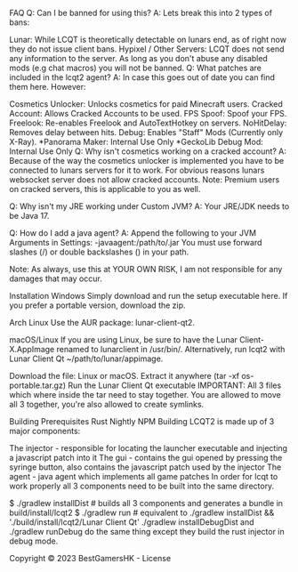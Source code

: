 FAQ
Q: Can I be banned for using this?
A: Lets break this into 2 types of bans:

Lunar: While LCQT is theoretically detectable on lunars end, as of right now they do not issue client bans.
Hypixel / Other Servers: LCQT does not send any information to the server. As long as you don't abuse any disabled mods (e.g chat macros) you will not be banned.
Q: What patches are included in the lcqt2 agent?
A: In case this goes out of date you can find them here.
However:

Cosmetics Unlocker: Unlocks cosmetics for paid Minecraft users.
Cracked Account: Allows Cracked Accounts to be used.
FPS Spoof: Spoof your FPS.
Freelook: Re-enables Freelook and AutoTextHotkey on servers.
NoHitDelay: Removes delay between hits.
Debug: Enables "Staff" Mods (Currently only X-Ray).
*Panorama Maker: Internal Use Only
*GeckoLib Debug Mod: Internal Use Only
Q: Why isn't cosmetics working on a cracked account?
A: Because of the way the cosmetics unlocker is implemented you have to be connected to lunars servers for it to work.
For obvious reasons lunars websocket server does not allow cracked accounts.
Note: Premium users on cracked servers, this is applicable to you as well.

Q: Why isn't my JRE working under Custom JVM?
A: Your JRE/JDK needs to be Java 17.

Q: How do I add a java agent?
A: Append the following to your JVM Arguments in Settings: -javaagent:/path/to/.jar
You must use forward slashes (/) or double backslashes (\) in your path.

Note: As always, use this at YOUR OWN RISK, I am not responsible for any damages that may occur.

Installation
Windows
Simply download and run the setup executable here.
If you prefer a portable version, download the zip.

Arch Linux
Use the AUR package: lunar-client-qt2.

macOS/Linux
If you are using Linux, be sure to have the Lunar Client-X.AppImage renamed to lunarclient in /usr/bin/. Alternatively, run lcqt2 with Lunar Client Qt ~/path/to/lunar/appimage.

Download the file: Linux or macOS.
Extract it anywhere (tar -xf os-portable.tar.gz)
Run the Lunar Client Qt executable
IMPORTANT: All 3 files which where inside the tar need to stay together.
You are allowed to move all 3 together, you're also allowed to create symlinks.

Building
Prerequisites
Rust Nightly
NPM
Building
LCQT2 is made up of 3 major components:

The injector - responsible for locating the launcher executable and injecting a javascript patch into it
The gui - contains the gui opened by pressing the syringe button, also contains the javascript patch used by the injector
The agent - java agent which implements all game patches
In order for lcqt to work properly all 3 components need to be built into the same directory.

$ ./gradlew installDist # builds all 3 components and generates a bundle in build/install/lcqt2
$ ./gradlew run # equivalent to ./gradlew installDist && './build/install/lcqt2/Lunar Client Qt'
./gradlew installDebugDist and ./gradlew runDebug do the same thing except they build the rust injector in debug mode.

Copyright © 2023 BestGamersHK - License
